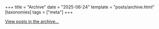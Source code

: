 +++
title = "Archive"
date = "2025-06-24"
template = "posts/archive.html"
[taxonomies]
tags = ["meta"]
+++

[View posts in the archive...](/pages/archive)

